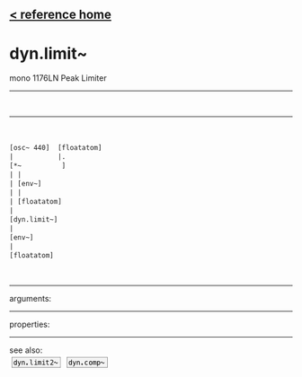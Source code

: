 [< reference home](index.html)
---

# dyn.limit~


mono 1176LN Peak Limiter

---

<br>


---


```


[osc~ 440]  [floatatom]
|           |.
[*~          ]
| |
| [env~]
| |
| [floatatom]
|
[dyn.limit~]
|
[env~]
|
[floatatom]

            
```

---
arguments:


---
properties:


---
see also:<br>
[![dyn.limit2~](img/object_dyn.limit2~.png)](dyn.limit2~.html)
[![dyn.comp~](img/object_dyn.comp~.png)](dyn.comp~.html)
